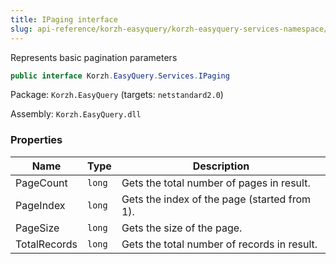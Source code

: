 ```yaml
---
title: IPaging interface
slug: api-reference/korzh-easyquery/korzh-easyquery-services-namespace/ipaging-interface
---
```


Represents basic pagination parameters
```csharp
public interface Korzh.EasyQuery.Services.IPaging

```
Package: `Korzh.EasyQuery` (targets: `netstandard2.0`)

Assembly: `Korzh.EasyQuery.dll`

### Properties

| Name | Type | Description | 
| --- | --- | --- | 
| PageCount | `long` | Gets the total number of pages in result. | 
| PageIndex | `long` | Gets the index of the page (started from 1). | 
| PageSize | `long` | Gets the size of the page. | 
| TotalRecords | `long` | Gets the total number of records in result. |